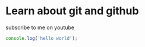 # Learn about git and github

subscribe to me on youtube 

````javascript
console.log('hello world');

````